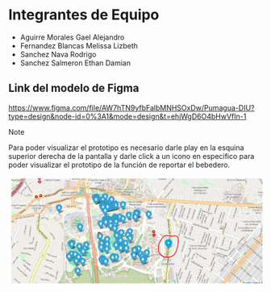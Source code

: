 # Integrantes de Equipo

- Aguirre Morales Gael Alejandro
- Fernandez Blancas Melissa Lizbeth
- Sanchez Nava Rodrigo
- Sanchez Salmeron Ethan Damian

## Link del modelo de Figma

https://www.figma.com/file/AW7hTN9yfbFalbMNHSOxDw/Pumagua-DIU?type=design&node-id=0%3A1&mode=design&t=ehjWgD6O4bHwVfIn-1

> [!NOTE]
> Para poder visualizar el prototipo es necesario darle play en la esquina superior derecha de la pantalla y darle click a un icono en especifico para poder visualizar el prototipo de la función de reportar el bebedero.

![Figma](<Screenshot 2024-04-12 215852.png>)
